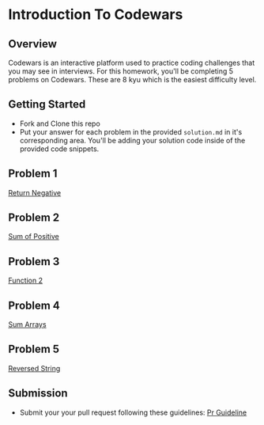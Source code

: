 # Introduction To Codewars

## Overview

Codewars is an interactive platform used to practice coding challenges that you may see in interviews. For this homework, you'll be completing 5 problems on Codewars. These are 8 kyu which is the easiest difficulty level.

## Getting Started

- Fork and Clone this repo
- Put your answer for each problem in the provided `solution.md` in it's corresponding area. You'll be adding your solution code inside of the provided code snippets.

## Problem 1

[Return Negative](https://www.codewars.com/kata/55685cd7ad70877c23000102)

## Problem 2

[Sum of Positive](https://www.codewars.com/kata/5715eaedb436cf5606000381)

## Problem 3

[Function 2](https://www.codewars.com/kata/523b623152af8a30c6000027)

## Problem 4

[Sum Arrays](https://www.codewars.com/kata/53dc54212259ed3d4f00071c)

## Problem 5

[Reversed String](https://www.codewars.com/kata/5168bb5dfe9a00b126000018)

## Submission

- Submit your your pull request following these guidelines: [Pr Guideline](https://github.com/SEI-R-1-25/template_pull_request)
